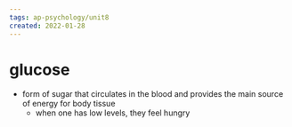 ```yaml
---
tags: ap-psychology/unit8 
created: 2022-01-28
---
```


# glucose

- form of sugar that circulates in the blood and provides the main source of energy for body tissue
	- when one has low levels, they feel hungry 
